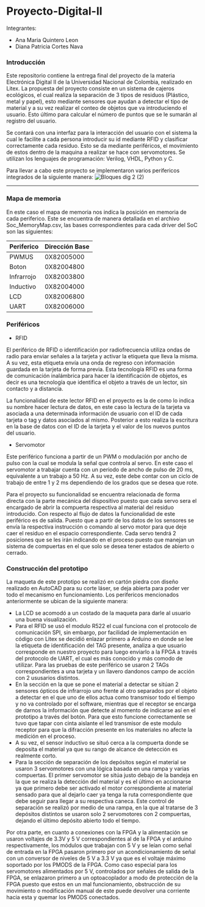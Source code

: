 # Proyecto-Digital-II

Integrantes:
- Ana Maria Quintero Leon
- Diana Patricia Cortes Nava


### Introducción

Este repositorio contiene la entrega final del proyecto de la materia Electrónica Digital II de la Universidad Nacional de Colombia, realizado en Litex. La propuesta del proyecto consiste en un sistema de cajeros ecológicos, el cual realiza la separación de 3 tipos de residuos (Plástico, metal y papel), esto mediante sensores que ayudan a detectar el tipo de material y a su vez realizar el conteo de objetos que va introduciendo el usuario. Esto último para calcular el número de puntos que se le sumarán al registro del usuario. 

Se contará con una interfaz para la interacción del usuario con el sistema la cual le facilite a cada persona introducir su id mediante RFID y clasificar correctamente cada residuo. Esto se da mediante periféricos, el movimiento de estos dentro de la maquina a realizar se hace con servomotores. Se utilizan los lenguajes de programación: Verilog, VHDL, Python y C.


Para llevar a cabo este proyecto se implementaron varios perifericos integrados de la siguiente manera:
![Bloques dig 2 (2)](https://user-images.githubusercontent.com/103794195/176984134-97b0900b-914f-47d8-8731-c13d29d31bee.png)

                
----
                    
                    
### Mapa de memoria

En este caso  el mapa de memoria nos indica la posición en memoria de cada periferico. Este se encuentra de manera detallada en el archivo Soc_MemoryMap.csv, las bases correspondientes para cada driver del SoC son las siguientes:
                    
Periferico  | Dirección Base
------------- | -------------
PWMUS  | 0X82005000
Boton | 0X82004800
Infrarrojo  | 0X82003800
Inductivo  | 0X82004000
LCD | 0X82006800
UART | 0X82006000


                

### Periféricos

* RFID 

El periférico de RFID o identificación por radiofrecuencia utiliza ondas de radio para enviar señales a la tarjeta y  activar la etiqueta que lleva la misma. A su vez, esta etiqueta envía una onda de regreso con información guardada en la tarjeta de forma previa. Esta tecnología RFID es una forma de comunicación inalámbrica para hacer la identificación de objetos, es decir es una tecnología que identifica el objeto a través de un lector, sin contacto y a distancia.

La funcionalidad de este lector RFID en el proyecto es la de como lo indica su nombre hacer lectura de datos, en este caso la lectura de la tarjeta va asociada a una determinada información de usuario con el ID de cada tarjeta o tag y datos asociados al mismo. Posterior a esto realiza la escritura en la base de datos con el ID de la tarjeta y el valor de los nuevos puntos del usuario.

* Servomotor

Este periférico funciona a partir de un PWM o modulación por ancho de pulso con la cual se modula la señal que controla al servo. En este caso el servomotor a trabajar cuenta con un periodo de ancho de pulso de 20 ms, equivalente a un trabajo a 50 Hz. A su vez, este debe contar con un ciclo de trabajo de entre 1 y 2 ms dependiendo de  los grados que se desea que rote. 

Para el proyecto su funcionalidad se encuentra relacionada de forma directa con la parte mecánica del dispositivo puesto que cada servo sera el encargado de abrir la compuerta respectiva al material del residuo introducido. Con respecto al flujo de datos la funcionalidad de este periférico es de salida. Puesto que a partir de los datos de los sensores se envía la respectiva instrucción o comando al servo motor para que deje caer el residuo en el espacio correspondiente. Cada servo tendrá 2 posiciones que se les irán indicando en el proceso puesto que manejan un sistema de compuertas en el que solo se desea tener estados de abierto o cerrado.

### Construcción del prototipo

La maqueta de este prototipo se realizó en cartón piedra con diseño realizado en AutoCAD para su corte láser, se deja abierta para poder ver todo el mecanismo en funcionamiento. Los perifericos mencionados anteriormente se ubican de la siguiente manera:

* La LCD se acomodó a un costado de la maqueta para darle al usuario una buena visualización.
* Para el RFID se usó el modulo R522 el cual funciona con el protocolo de comunicación SPI, sin embargo, por facilidad de implementación en código con Litex se decidió enlazar primero a Arduino en donde se lee la etiqueta de identificación del TAG presente, analiza a que usuario corresponde en nuestro proyecto para luego enviarlo a la FPGA a través del protocolo de UART, el cual es más conocido y más comodo de utilizar. Para las pruebas de este periférico se usaron 2 TAGs correspondientes a una tarjeta y un llavero dandonos campo de acción con 2 ususarios distintos.
* En la sección en la que se pone el material a detectar se sitúan 2 sensores ópticos de infrarrojo uno frente al otro separados por el objeto a detectar en el que uno de ellos actua como transmisor todo el tiempo y no va controlado por el software, mientras que el receptor se encarga de darnos la información que detecte al momento de indicarse así en el prototipo a través del botón. Para que esto funcione correctamente se tuvo que tapar con cinta aislante el led transmisor de este modulo receptor para que la difracción presente en los materiales no afecte la medición en el proceso.
* A su vez, el sensor inductivo se situó cerca a la compuerta donde se deposita el material ya que su rango de alcance de detección es realmente corto.
* Para la sección de separación de los depósitos según el material se usaron 3 servomotores con una lógica basada en una rampa y varias compuertas. El primer servomotor se sitúa justo debajo de la bandeja en la que se realiza la detección del material y es el último en accionarse ya que primero debe ser activado el motor correspondiente al material sensado para que al dejarlo caer ya tenga la ruta correspondiente que debe seguir para llegar a su respectiva caneca. Este control de separación se realizó por medio de una rampa, en la que al tratarse de 3 depósitos distintos se usaron solo 2 servomotores con 2 compuertas, dejando el último depósito abierto todo el tiempo.

Por otra parte, en cuanto a conexiones con la FPGA y la alimentación se usaron voltajes de 3.3V y 5 V correspondientes al de la FPGA y el arduino respectivamente, los módulos que trabajan con 5 V y se leían como señal de entrada en la FPGA pasaron primero por un acondicionamiento de señal con un conversor de niveles de 5 V a 3.3 V ya que es el voltaje máximo soportado por los PMODS de la FPGA. Como caso especial para los servomotores alimentados por 5 V, controlados por señales de salida de la FPGA, se enlazaron primero a un optoacoplador a modo de protección de la FPGA puesto que estos en un mal funcionamiento, obstrucción de su movimiento o modificación manual de este puede devolver una corriente hacia esta y quemar los PMODS conectados.
